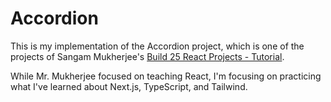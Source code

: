 # Accordion

This is my implementation of the Accordion project, which is one of the projects of Sangam Mukherjee's [Build 25 React Projects - Tutorial](https://www.youtube.com/watch?v=5ZdHfJVAY-s).

While Mr. Mukherjee focused on teaching React, I'm focusing on practicing what I've learned about Next.js, TypeScript, and Tailwind.
